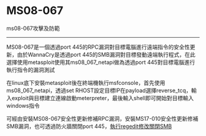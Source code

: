 # MS08-067

ms08-067攻擊及防範

***

MS08-067是一個透過port 445的RPC漏洞對目標電腦進行遠端指令的安全性更新，由於WannaCry是透過port 445的SMB漏洞對目標發動遠端執行程式，在此選擇使用metasploit使用其ms08_067_netapi做為透過port 445對目標電腦進行執行指令的漏洞測試

在linux底下安裝metasploit後在終端機執行msfconsole，首先使用ms08_067_netapi，透過set RHOST設定目標IP在payload選擇reverse_tcq，輸入exploit與目標建立連線啟動meterpreter，最後輸入shell即可開始對目標輸入windows指令

可經由安裝MS08-067安全性更新修補RPC漏洞，安裝MS17-010安全性更新修補SMB漏洞，也可透過防火牆關閉port 445，[執行regedit修改關閉SMB](https://support.microsoft.com/en-us/help/2696547/how-to-detect-enable-and-disable-smbv1-smbv2-and-smbv3-in-windows-and)

